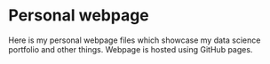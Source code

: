 # Personal webpage

Here is my personal webpage files which showcase my data science portfolio and other things. Webpage is hosted using GitHub pages.
